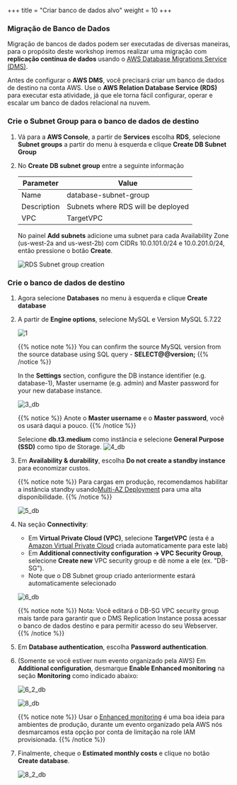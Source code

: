 +++
title = "Criar banco de dados alvo"
weight = 10
+++

### Migração de Banco de Dados

Migração de bancos de dados podem ser executadas de diversas maneiras, para o propósito deste workshop iremos realizar uma migração com  **replicação contínua de dados** usando o <a href="https://aws.amazon.com/dms/" target="_blank">AWS Database Migrations Service (DMS)</a>.

Antes de configurar o **AWS DMS**, você precisará criar um banco de dados de destino na conta AWS. Use o **AWS Relation Database Service (RDS)** para executar esta atividade, já que ele torna fácil configurar, operar e escalar um banco de dados relacional na nuvem.

### Crie o Subnet Group para o banco de dados de destino

1. Vá para a **AWS Console**, a partir de **Services** escolha **RDS**, selecione **Subnet groups** a partir do menu à esquerda e clique **Create DB Subnet Group**

2. No **Create DB subnet group** entre a seguinte informação

    | Parameter           | Value                    |
    | ------------------- | ------------------------ |
    | Name                | database-subnet-group     |
    | Description         | Subnets where RDS will be deployed |
    | VPC      | TargetVPC            |
    
    No painel **Add subnets** adicione uma subnet para cada Availability Zone (us-west-2a and us-west-2b) com CIDRs 10.0.101.0/24 e 10.0.201.0/24, então pressione o botão **Create**.

    ![RDS Subnet group creation](/db-mig/db-subnet-group.en.png)    

### Crie o banco de dados de destino    
    
1. Agora selecione **Databases** no menu à esquerda e clique **Create database** 

2. A partir de **Engine options**, selecione MySQL e Version MySQL 5.7.22

    ![1](/db-mig/1.png)


    {{% notice note %}}
You can confirm the source MySQL version from the source database using SQL query - **SELECT@@version;**
{{% /notice %}}

    In the **Settings** section, configure the DB instance identifier (e.g. database-1), Master username (e.g. admin) and Master password for your new database instance.


    ![3_db](/db-mig/3_db.png)

    {{% notice %}}
Anote o **Master username** e o **Master password**, você os usará daqui a pouco.
{{% /notice %}}

    Selecione **db.t3.medium** como instância e selecione **General Purpose (SSD)** como tipo de Storage.
    ![4_db](/db-mig/4_db.png)

3. Em **Availability & durability**, escolha **Do not create a standby instance** para economizar custos. 

    {{% notice note %}}
Para cargas em produção, recomendamos habilitar a instância standby usando<a href="https://docs.aws.amazon.com/AmazonRDS/latest/UserGuide/Concepts.MultiAZ.html" target="_blank">Multi-AZ Deployment</a> para uma alta disponibilidade.
{{% /notice %}}  

    ![5_db](/db-mig/5_db.png)

4. Na seção **Connectivity**:

    * Em **Virtual Private Cloud (VPC)**, selecione **TargetVPC** (esta é a <a href="https://aws.amazon.com/vpc/" target="_blank">Amazon Virtual Private Cloud</a> criada automaticamente para este lab)
    * Em **Additional connectivity configuration -> VPC Security Group**, selecione **Create new** VPC security group e dê nome a ele (ex. "DB-SG").
    * Note que o DB Subnet group criado anteriormente estará automaticamente selecionado

    ![6_db](/db-mig/6_db.png)


    {{% notice note %}}
Nota: Você editará o DB-SG VPC security group mais tarde para garantir que o DMS Replication Instance possa acessar o banco de dados destino e para permitir acesso do seu Webserver.
{{% /notice %}}

5. Em **Database authentication**, escolha **Password authentication**.
6. (Somente se você estiver num evento organizado pela AWS) Em **Additional configuration**, desmarque **Enable Enhanced monitoring** na seção **Monitoring** como indicado abaixo:

    ![6_2_db](/db-mig/6_2_db.png)


    ![8_db](/db-mig/8_db.png)

    {{% notice note %}}
Usar o <a href="https://docs.aws.amazon.com/AmazonRDS/latest/UserGuide/USER_Monitoring.OS.html" target="_blank">Enhanced monitoring</a> é uma boa ideia para ambientes de produção, durante um evento organizado pela AWS nós desmarcamos esta opção por conta de limitação na role IAM provisionada.
{{% /notice %}}

6. Finalmente, cheque o **Estimated monthly costs** e clique no botão **Create database**.

   ![8_2_db](/db-mig/8_2_db.png)
